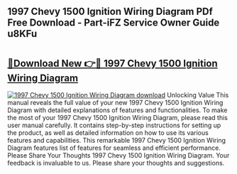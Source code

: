 ## 1997 Chevy 1500 Ignition Wiring Diagram PDf Free Download - Part-iFZ Service Owner Guide u8KFu

# <h2><a href="http://dfk6l6u.blite.top/?on=1997+Chevy+1500+Ignition+Wiring+Diagram">🔗Download New 👉🔴 1997 Chevy 1500 Ignition Wiring Diagram</a></h2>

[![1997 Chevy 1500 Ignition Wiring Diagram download](https://i.imgur.com/lujVjoI.png)](http://dfk6l6u.blite.top/?on=1997+Chevy+1500+Ignition+Wiring+Diagram)
Unlocking Value This manual reveals the full value of your new 1997 Chevy 1500 Ignition Wiring Diagram with detailed explanations of features and functionalities. To make the most of your 1997 Chevy 1500 Ignition Wiring Diagram, please read this user manual carefully. It contains step-by-step instructions for setting up the product, as well as detailed information on how to use its various features and capabilities. This remarkable 1997 Chevy 1500 Ignition Wiring Diagram features list of features for seamless and efficient performance. Please Share Your Thoughts 1997 Chevy 1500 Ignition Wiring Diagram. Your feedback is invaluable to us. Please share your thoughts and suggestions.

